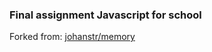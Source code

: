 ### Final assignment Javascript for school

Forked from: [johanstr/memory](https://github.com/johanstr/memory)
